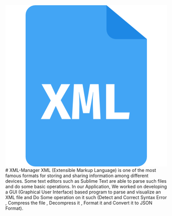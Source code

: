 <img src = "Icons/xml.png">
# XML-Manager
XML (Extensible Markup Language) is one of the most famous formats for storing and sharing information among different devices. Some text editors such as Sublime Text are able to parse
such files and do some basic operations. In our Application, We worked on developing a GUI (Graphical User Interface) based program to parse and visualize an XML file and Do Some operation on it such (Detect and Correct Syntax Error , Compress the file , Decompress it , Format it and Convert it to JSON Format).

